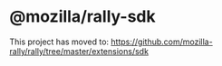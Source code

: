 # @mozilla/rally-sdk

This project has moved to: https://github.com/mozilla-rally/rally/tree/master/extensions/sdk